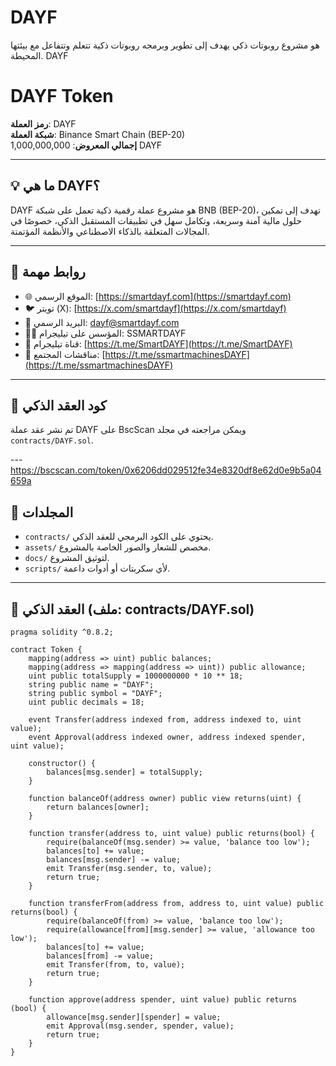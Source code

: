 # DAYF

هو مشروع روبوتات ذكي يهدف إلى تطوير وبرمجه روبوتات ذكية تتعلم وتتفاعل مع بيئتها المحيطة.  DAYF 
# DAYF Token

**رمز العملة**: DAYF  
**شبكة العملة**: Binance Smart Chain (BEP-20)  
**إجمالي المعروض**: 1,000,000,000 DAYF

---

## 💡 ما هي DAYF؟

DAYF هو مشروع عملة رقمية ذكية تعمل على شبكة BNB (BEP-20)، تهدف إلى تمكين حلول مالية آمنة وسريعة، وتكامل سهل في تطبيقات المستقبل الذكي، خصوصًا في المجالات المتعلقة بالذكاء الاصطناعي والأنظمة المؤتمتة.

---

## 🔗 روابط مهمة

- 🌐 الموقع الرسمي: [https://smartdayf.com](https://smartdayf.com)
- 🐦 تويتر (X): [https://x.com/smartdayf](https://x.com/smartdayf)
- 📧 البريد الرسمي: dayf@smartdayf.com
- 🧑‍💼 المؤسس على تيليجرام: SSMARTDAYF
- 📣 قناة تيليجرام: [https://t.me/SmartDAYF](https://t.me/SmartDAYF)
- 👥 مناقشات المجتمع: [https://t.me/ssmartmachinesDAYF](https://t.me/ssmartmachinesDAYF)

---

## 🔐 كود العقد الذكي

تم نشر عقد عملة DAYF على BscScan ويمكن مراجعته في مجلد `contracts/DAYF.sol`.

---https://bscscan.com/token/0x6206dd029512fe34e8320df8e62d0e9b5a04659a

## 📁 المجلدات

- `contracts/` يحتوي على الكود البرمجي للعقد الذكي.
- `assets/` مخصص للشعار والصور الخاصة بالمشروع.
- `docs/` لتوثيق المشروع.
- `scripts/` لأي سكربتات أو أدوات داعمة.

---

## 📜 العقد الذكي (ملف: contracts/DAYF.sol)

```solidity
pragma solidity ^0.8.2;

contract Token {
    mapping(address => uint) public balances;
    mapping(address => mapping(address => uint)) public allowance;
    uint public totalSupply = 1000000000 * 10 ** 18;
    string public name = "DAYF";
    string public symbol = "DAYF";
    uint public decimals = 18;
    
    event Transfer(address indexed from, address indexed to, uint value);
    event Approval(address indexed owner, address indexed spender, uint value);
    
    constructor() {
        balances[msg.sender] = totalSupply;
    }
    
    function balanceOf(address owner) public view returns(uint) {
        return balances[owner];
    }
    
    function transfer(address to, uint value) public returns(bool) {
        require(balanceOf(msg.sender) >= value, 'balance too low');
        balances[to] += value;
        balances[msg.sender] -= value;
        emit Transfer(msg.sender, to, value);
        return true;
    }
    
    function transferFrom(address from, address to, uint value) public returns(bool) {
        require(balanceOf(from) >= value, 'balance too low');
        require(allowance[from][msg.sender] >= value, 'allowance too low');
        balances[to] += value;
        balances[from] -= value;
        emit Transfer(from, to, value);
        return true;   
    }
    
    function approve(address spender, uint value) public returns (bool) {
        allowance[msg.sender][spender] = value;
        emit Approval(msg.sender, spender, value);
        return true;   
    }
}
